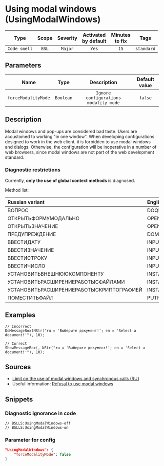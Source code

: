 # Using modal windows (UsingModalWindows)

|     Type     | Scope | Severity |    Activated<br>by default    |    Minutes<br>to fix    |    Tags    |
|:------------:|:-----:|:--------:|:-----------------------------:|:-----------------------:|:----------:|
| `Code smell` | `BSL` | `Major`  |             `Yes`             |          `15`           | `standard` |

## Parameters 


|        Name         |   Type    |              Description              | Default value |
|:-------------------:|:---------:|:-------------------------------------:|:-------------:|
| `forceModalityMode` | `Boolean` | `Ignore configurations modality mode` |    `false`    |
<!-- Блоки выше заполняются автоматически, не трогать -->
## Description

Modal windows and pop-ups are considered bad taste. Users are accustomed to working "in one window". When developing configurations designed to work in the web client, it is forbidden to use modal windows and dialogs. Otherwise, the configuration will be inoperative in a number of web browsers, since modal windows are not part of the web development standard.

### Diagnostic restrictions

Currently, **only the use of global context methods** is diagnosed.

Method list:

| Russian variant                          | English variant            |
|:---------------------------------------- |:-------------------------- |
| ВОПРОС                                   | DOQUERYBOX                 |
| ОТКРЫТЬФОРМУМОДАЛЬНО                     | OPENFORMMODAL              |
| ОТКРЫТЬЗНАЧЕНИЕ                          | OPENVALUE                  |
| ПРЕДУПРЕЖДЕНИЕ                           | DOMESSAGEBOX               |
| ВВЕСТИДАТУ                               | INPUTDATE                  |
| ВВЕСТИЗНАЧЕНИЕ                           | INPUTVALUE                 |
| ВВЕСТИСТРОКУ                             | INPUTSTRING                |
| ВВЕСТИЧИСЛО                              | INPUTNUMBER                |
| УСТАНОВИТЬВНЕШНЮЮКОМПОНЕНТУ              | INSTALLADDIN               |
| УСТАНОВИТЬРАСШИРЕНИЕРАБОТЫСФАЙЛАМИ       | INSTALLFILESYSTEMEXTENSION |
| УСТАНОВИТЬРАСШИРЕНИЕРАБОТЫСКРИПТОГРАФИЕЙ | INSTALLCRYPTOEXTENSION     |
| ПОМЕСТИТЬФАЙЛ                            | PUTFILE                    |

## Examples

```bsl
// Incorrect
DoMessageBox(NStr("ru = 'Выберите документ!'; en = 'Select a document!'"), 10);

// Correct
ShowMessageBox(, NStr("ru = 'Выберите документ!'; en = 'Select a document!'"), 10);
```

## Sources

* [Limit on the use of modal windows and synchronous calls (RU)](https://its.1c.ru/db/v8std/content/703/hdoc/)
* Useful information: [Refusal to use modal windows](https://its.1c.ru/db/metod8dev#content:5272:hdoc)

## Snippets

<!-- Блоки ниже заполняются автоматически, не трогать -->
### Diagnostic ignorance in code

```bsl
// BSLLS:UsingModalWindows-off
// BSLLS:UsingModalWindows-on
```

### Parameter for config

```json
"UsingModalWindows": {
    "forceModalityMode": false
}
```
